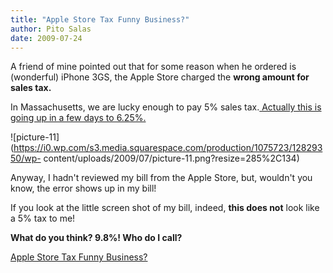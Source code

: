 ```yaml
---
title: "Apple Store Tax Funny Business?"
author: Pito Salas
date: 2009-07-24
---
```




A friend of mine pointed out that for some reason when he ordered is
(wonderful) iPhone 3GS, the Apple Store charged the **wrong amount for sales
tax.**

In Massachusetts, we are lucky enough to pay 5% sales tax.[ Actually this is
going up in a few days to 6.25%.
](<http://www.boston.com/news/local/breaking_news/2009/05/mass_senate_app.html>)

![picture-11](https://i0.wp.com/s3.media.squarespace.com/production/1075723/12829350/wp-
content/uploads/2009/07/picture-11.png?resize=285%2C134)

Anyway, I hadn't reviewed my bill from the Apple Store, but, wouldn't you
know, the error shows up in my bill!

If you look at the little screen shot of my bill, indeed, **this does not**
look like a 5% tax to me!

**What do you think? 9.8%! Who do I call?**


[Apple Store Tax Funny Business?](None)
